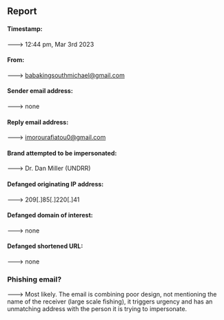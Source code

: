 ## Report
#### Timestamp:
---> 12:44 pm, Mar 3rd 2023
#### From:
---> babakingsouthmichael@gmail.com
#### Sender email address:
---> none
#### Reply email address:
---> imorourafiatou0@gmail.com
#### Brand attempted to be impersonated:
---> Dr. Dan Miller (UNDRR)
#### Defanged originating IP address:
---> 209[.]85[.]220[.]41
#### Defanged domain of interest:
---> none
#### Defanged shortened URL:
---> none

### Phishing email?
---> Most likely. The email is combining poor design, not mentioning the name of the receiver (large scale fishing), it triggers urgency and has an unmatching address with the person it is trying to impersonate.
